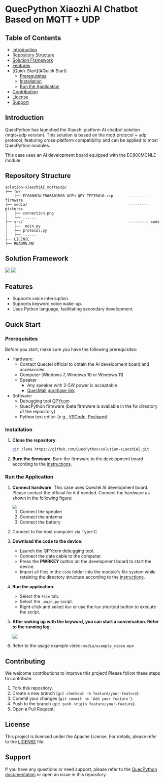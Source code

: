 # QuecPython Xiaozhi AI Chatbot Based on MQTT + UDP

## Table of Contents

- [Introduction](#introduction)
- [Repository Structure](#repository-structure)
- [Solution Framework](#solution-framework)
- [Features](#features)
- [Quick Start](#Quick Start)
  - [Prerequisites](#prerequisites)
  - [Installation](#installation)
  - [Run the Application](#run-the-application)
- [Contributing](#contributing)
- [License](#license)
- [Support](#support)

## Introduction

QuecPython has launched the Xiaozhi platform AI chatbot solution (mqtt+udp version). This solution is based on the mqtt protocol + udp protocol, featuring cross-platform compatibility and can be applied to most QuecPython modules.

This case uses an AI development board equipped with the EC800MCNLE module.

## Repository Structure

```plaintext
solution-xiaozhiAI_mqtt&udp/
├── fw/
	├── EC800MCNLER06A01M08_OCPU_QPY_TEST0810.zip       --------- firmware
├── media/                                              --------- pictures 
│   ├── connection.png
│   └── ......
├── src/												--------- code
│	├── _main.py
│	├── protocol.py
│	├── ......
├── LICENSE
├── README.MD
```

## Solution Framework

<img src="./media/software.png" style="zoom: 100%;" />

<img src="./media/flow.png" style="zoom:100%;" />

## Features

- Supports voice interruption.
- Supports keyword voice wake-up.
- Uses Python language, facilitating secondary development.

## Quick Start

### Prerequisites

Before you start, make sure you have the following prerequisites:

- Hardware:
  - Contact Quectel official to obtain the AI development board and accessories.
  - Computer (Windows 7, Windows 10 or Windows 11)
  - Speaker
    - Any speaker with 2-5W power is acceptable
    - [QuecMall purchase link](https://www.quecmall.com/goods-detail/2c90800c94028da201948249e9f4012d)
- Software:
  - Debugging tool [QPYcom](https://images.quectel.com/python/2022/12/QPYcom_V3.6.0.zip)
  - QuecPython firmware (beta firmware is available in the fw directory of the repository)
  - Python text editor (e.g., [VSCode](https://code.visualstudio.com/), [Pycharm](https://www.jetbrains.com/pycharm/download/))

### Installation

1. **Clone the repository**:

   ```bash
   git clone https://github.com/QuecPython/solution-xiaozhiAI.git
   ```

2. **Burn the firmware**:
   Burn the firmware to the development board according to the [instructions](https://python.quectel.com/doc/Application_guide/zh/dev-tools/QPYcom/qpycom-dw.html#下载固件).

### Run the Application

1. **Connect hardware**:
   This case uses Quectel AI development board. Please contact the official for it if needed. Connect the hardware as shown in the following figure:

   <img src="./media/20250425131903.jpg" style="zoom:80%;" />

   1. Connect the speaker
   2. Connect the antenna
   3. Connect the battery

2. Connect to the host computer via Type-C

3. **Download the code to the device**:

   - Launch the QPYcom debugging tool.
   - Connect the data cable to the computer.
   - Press the **PWRKEY** button on the development board to start the device.
   - Import all files in the `code` folder into the module's file system while retaining the directory structure according to the [instructions](https://developer.quectel.com/doc/quecpython/Getting_started/zh/4G/first_python.html#PC与模组间的文件传输).

4. **Run the application**:

   - Select the `File` tab.
   - Select the `_main.py` script.
   - Right-click and select `Run` or use the `Run` shortcut button to execute the script.

5. **After waking up with the keyword, you can start a conversation. Refer to the running log**:

   ![](./media/20250425132727.png)

6. Refer to the usage example video: `media/example_video.mp4`

## Contributing

We welcome contributions to improve this project! Please follow these steps to contribute:

1. Fork this repository.
2. Create a new branch (`git checkout -b feature/your-feature`).
3. Commit your changes (`git commit -m 'Add your feature'`).
4. Push to the branch (`git push origin feature/your-feature`).
5. Open a Pull Request.

## License

This project is licensed under the Apache License. For details, please refer to the [LICENSE](https://www.doubao.com/chat/LICENSE) file.

## Support

If you have any questions or need support, please refer to the [QuecPython documentation](https://developer.quectel.com/doc/quecpython/) or open an issue in this repository.